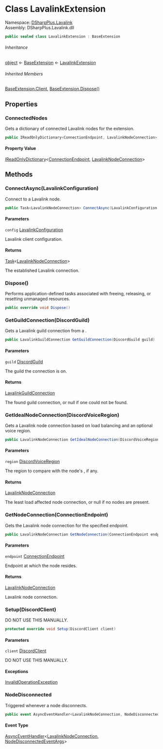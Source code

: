 # Class LavalinkExtension

Namespace: [DSharpPlus.Lavalink](DSharpPlus.Lavalink.md)  
Assembly: DSharpPlus.Lavalink.dll

```csharp
public sealed class LavalinkExtension : BaseExtension
```

###### Inheritance

[object](https://learn.microsoft.com/dotnet/api/system.object) ← 
[BaseExtension](DSharpPlus.BaseExtension.md) ← 
[LavalinkExtension](DSharpPlus.Lavalink.LavalinkExtension.md)

###### Inherited Members

[BaseExtension.Client](DSharpPlus.BaseExtension.md\#DSharpPlus\_BaseExtension\_Client), 
[BaseExtension.Dispose\(\)](DSharpPlus.BaseExtension.md\#DSharpPlus\_BaseExtension\_Dispose)

## Properties

### <a id="DSharpPlus_Lavalink_LavalinkExtension_ConnectedNodes"></a>ConnectedNodes

Gets a dictionary of connected Lavalink nodes for the extension.

```csharp
public IReadOnlyDictionary<ConnectionEndpoint, LavalinkNodeConnection> ConnectedNodes { get; }
```

#### Property Value

[IReadOnlyDictionary](https://learn.microsoft.com/dotnet/api/system.collections.generic.ireadonlydictionary\-2)<[ConnectionEndpoint](DSharpPlus.Net.ConnectionEndpoint.md), [LavalinkNodeConnection](DSharpPlus.Lavalink.LavalinkNodeConnection.md)\>

## Methods

### <a id="DSharpPlus_Lavalink_LavalinkExtension_ConnectAsync_DSharpPlus_Lavalink_LavalinkConfiguration_"></a>ConnectAsync\(LavalinkConfiguration\)

Connect to a Lavalink node.

```csharp
public Task<LavalinkNodeConnection> ConnectAsync(LavalinkConfiguration config)
```

#### Parameters

`config` [LavalinkConfiguration](DSharpPlus.Lavalink.LavalinkConfiguration.md)

Lavalink client configuration.

#### Returns

[Task](https://learn.microsoft.com/dotnet/api/system.threading.tasks.task\-1)<[LavalinkNodeConnection](DSharpPlus.Lavalink.LavalinkNodeConnection.md)\>

The established Lavalink connection.

### <a id="DSharpPlus_Lavalink_LavalinkExtension_Dispose"></a>Dispose\(\)

Performs application-defined tasks associated with freeing, releasing, or resetting unmanaged resources.

```csharp
public override void Dispose()
```

### <a id="DSharpPlus_Lavalink_LavalinkExtension_GetGuildConnection_DSharpPlus_Entities_DiscordGuild_"></a>GetGuildConnection\(DiscordGuild\)

Gets a Lavalink guild connection from a <xref href="DSharpPlus.Entities.DiscordGuild" data-throw-if-not-resolved="false"></xref>.

```csharp
public LavalinkGuildConnection GetGuildConnection(DiscordGuild guild)
```

#### Parameters

`guild` [DiscordGuild](DSharpPlus.Entities.DiscordGuild.md)

The guild the connection is on.

#### Returns

[LavalinkGuildConnection](DSharpPlus.Lavalink.LavalinkGuildConnection.md)

The found guild connection, or null if one could not be found.

### <a id="DSharpPlus_Lavalink_LavalinkExtension_GetIdealNodeConnection_DSharpPlus_Entities_DiscordVoiceRegion_"></a>GetIdealNodeConnection\(DiscordVoiceRegion\)

Gets a Lavalink node connection based on load balancing and an optional voice region.

```csharp
public LavalinkNodeConnection GetIdealNodeConnection(DiscordVoiceRegion region = null)
```

#### Parameters

`region` [DiscordVoiceRegion](DSharpPlus.Entities.DiscordVoiceRegion.md)

The region to compare with the node's <xref href="DSharpPlus.Lavalink.LavalinkConfiguration.Region" data-throw-if-not-resolved="false"></xref>, if any.

#### Returns

[LavalinkNodeConnection](DSharpPlus.Lavalink.LavalinkNodeConnection.md)

The least load affected node connection, or null if no nodes are present.

### <a id="DSharpPlus_Lavalink_LavalinkExtension_GetNodeConnection_DSharpPlus_Net_ConnectionEndpoint_"></a>GetNodeConnection\(ConnectionEndpoint\)

Gets the Lavalink node connection for the specified endpoint.

```csharp
public LavalinkNodeConnection GetNodeConnection(ConnectionEndpoint endpoint)
```

#### Parameters

`endpoint` [ConnectionEndpoint](DSharpPlus.Net.ConnectionEndpoint.md)

Endpoint at which the node resides.

#### Returns

[LavalinkNodeConnection](DSharpPlus.Lavalink.LavalinkNodeConnection.md)

Lavalink node connection.

### <a id="DSharpPlus_Lavalink_LavalinkExtension_Setup_DSharpPlus_DiscordClient_"></a>Setup\(DiscordClient\)

DO NOT USE THIS MANUALLY.

```csharp
protected override void Setup(DiscordClient client)
```

#### Parameters

`client` [DiscordClient](DSharpPlus.DiscordClient.md)

DO NOT USE THIS MANUALLY.

#### Exceptions

[InvalidOperationException](https://learn.microsoft.com/dotnet/api/system.invalidoperationexception)

### <a id="DSharpPlus_Lavalink_LavalinkExtension_NodeDisconnected"></a>NodeDisconnected

Triggered whenever a node disconnects.

```csharp
public event AsyncEventHandler<LavalinkNodeConnection, NodeDisconnectedEventArgs> NodeDisconnected
```

#### Event Type

[AsyncEventHandler](DSharpPlus.AsyncEvents.AsyncEventHandler\-2.md)<[LavalinkNodeConnection](DSharpPlus.Lavalink.LavalinkNodeConnection.md), [NodeDisconnectedEventArgs](DSharpPlus.Lavalink.EventArgs.NodeDisconnectedEventArgs.md)\>


